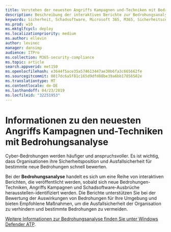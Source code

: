 ```yaml
---
title: Verstehen der neuesten Angriffs Kampagnen und-Techniken mit Bedrohungsanalyse
description: Beschreibung der interaktiven Berichte zur Bedrohungsanalyse
keywords: Sicherheit, Schadsoftware, Microsoft 365, M365, Sicherheitscenter, Bedrohungsanalyse, Windows Defender ATP, Cyber, Sicherheitshaltung, neue Bedrohungen
ms.prod: w10
ms.mktglfcycl: deploy
ms.localizationpriority: medium
ms.author: ellevin
author: levinec
manager: dansimp
audience: ITPro
ms.collection: M365-security-compliance
ms.topic: article
search.appverid: met150
ms.openlocfilehash: e3644f5ace35a574613447ae30b6fa3c665662fe
ms.sourcegitcommit: 0017dc6a5f81c165d9dfd88be39a6bb17856582e
ms.translationtype: MT
ms.contentlocale: de-DE
ms.lasthandoff: 04/23/2019
ms.locfileid: "32251953"
---
```

# <a name="understand-the-latest-attack-campaigns-and-techniques-with-threat-analytics"></a>Informationen zu den neuesten Angriffs Kampagnen und-Techniken mit Bedrohungsanalyse

Cyber-Bedrohungen werden häufiger und anspruchsvoller. Es ist wichtig, dass Organisationen ihre Sicherheitsposition und Ausfallsicherheit für bestimmte neue Bedrohungen schnell bewerten.

Bei der **Bedrohungsanalyse** handelt es sich um eine Reihe von interaktiven Berichten, die veröffentlicht werden, sobald sich neue Bedrohungen-Techniken, Angriffs Kampagnen und Schadsoftware-Ausbrüche herausstellen-identifiziert werden. Die Berichte unterstützen Sie bei der Bewertung der Auswirkungen von Bedrohungen für Ihre Umgebung und bieten Empfohlene Maßnahmen, um die Ausfallsicherheit der Organisation zu verhindern und bestimmte Bedrohungen zu vermeiden.

[Weitere Informationen zur Bedrohungsanalyse finden Sie unter Windows Defender ATP](https://docs.microsoft.com/en-us/windows/security/threat-protection/windows-defender-atp/threat-analytics).  
